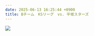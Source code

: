 ```yaml
---
date: 2025-06-13 16:25:44 +0900
title: Bチーム　KSリーグ　vs. 平坂スターズ
---
```

![](/img/line_album_20250607ふれあい予選vsドリームボーイズ_250613_2.jpg)